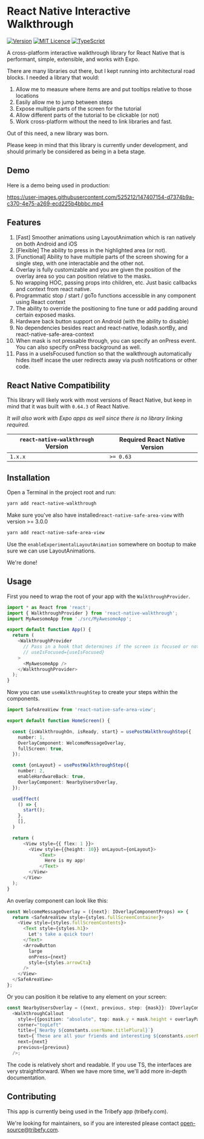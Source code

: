 # React Native Interactive Walkthrough

[![Version](https://img.shields.io/github/package-json/v/tribefyhq/react-native-interactive-walkthrough)][package]
[![MIT Licence](https://img.shields.io/github/license/tribefyhq/react-native-interactive-walkthrough)][license]
[![TypeScript](https://img.shields.io/badge/%3C%2F%3E-TypeScript-%230074c1.svg)](http://www.typescriptlang.org/)
<!-- ![Downloads](https://img.shields.io/github/downloads/tribefyhq/react-native-interactive-walkthrough/total) -->

A cross-platform interactive walkthrough library for React Native that is performant, simple, extensible, and works with Expo.

There are many libraries out there, but I kept running into architectural road blocks. I needed a library that would:

  1) Allow me to measure where items are and put tooltips relative to those locations
  2) Easily allow me to jump between steps
  3) Expose multiple parts of the screen for the tutorial
  4) Allow different parts of the tutorial to be clickable (or not)
  5) Work cross-platform without the need to link libraries and fast. 

Out of this need, a new library was born. 

Please keep in mind that this library is currently under development, and should primarly be considered as being in a beta stage.

## Demo

Here is a demo being used in production:

https://user-images.githubusercontent.com/525212/147407154-d7374b9a-c370-4e75-a269-ecd225b4bbbc.mp4

## Features

 1)  [Fast] Smoother animations using LayoutAnimation which is ran natively on both Android and iOS
 2)  [Flexible] The ability to press in the highlighted area (or not).
 3)  [Functional] Ability to have multiple parts of the screen showing for a single step, with one interactable and the other not.
 4)  Overlay is fully customizable and you are given the position of the overlay area so you can position relative to the masks.
 5)  No wrapping HOC, passing props into children, etc. Just basic callbacks and context from react native.
 6)  Programmatic stop / start / goTo functions accessible in any component using React context
 7)  The ability to override the positioning to fine tune or add padding around certain exposed masks.
 8)  Hardware back button support on Android (with the ability to disable)
 9)  No dependencies besides react and react-native, lodash.sortBy, and react-native-safe-area-context
 10) When mask is not pressable through, you can specify an onPress event. You can also specify onPress background as well.
 11) Pass in a useIsFocused function so that the walkthrough automatically hides itself incase the user redirects away via push notifications or other code.


## React Native Compatibility

This library will likely work with most versions of React Native, but keep in mind that it was built with `0.64.3` of React Native.

*It will also work with Expo apps as well since there is no library linking required.*

| `react-native-walkthrough` Version | Required React Native Version |
| ------------------------------- | ----------------------------- |
| `1.x.x`                         | `>= 0.63`                     |

## Installation

Open a Terminal in the project root and run:

```sh
yarn add react-native-walkthrough
```

Make sure you've also have installed`react-native-safe-area-view` with version >= 3.0.0
```sh
yarn add react-native-safe-area-view
```

Use the `enableExperimentalLayoutAnimation` somewhere on bootup to make sure we can use LayoutAnimations.

We're done!

## Usage

First you need to wrap the root of your app with the `WalkthroughProvider`.

```js
import * as React from 'react';
import { WalkthroughProvider } from 'react-native-walkthrough';
import MyAwesomeApp from './src/MyAwesomeApp';

export default function App() {
  return (
    <WalkthroughProvider
      // Pass in a hook that determines if the screen is focused or not. This is important if you have your walkthrough going from screen to screen.
      // useIsFocused={useIsFocused}
    >
      <MyAwesomeApp />
    </WalkthroughProvider>
  );
}
```

Now you can use `useWalkthroughStep` to create your steps within the components.

```ts
import SafeAreaView from 'react-native-safe-area-view';

export default function HomeScreen() {

  const {isWalkthroughOn, isReady, start} = usePostWalkthroughStep({
    number: 1,
    OverlayComponent: WelcomeMessageOverlay,
    fullScreen: true,
  });

  const {onLayout} = usePostWalkthroughStep({
    number: 2,
    enableHardwareBack: true,
    OverlayComponent: NearbyUsersOverlay,
  });

  useEffect(
    () => {
      start();
    },
    [],
  )

  return (
      <View style={{ flex: 1 }}>
        <View style={{height: 10}} onLayout={onLayout}>
            <Text>
              Here is my app!
            </Text>
        </View>
      </View>
  );
}
```

An overlay component can look like this:

```ts
const WelcomeMessageOverlay = ({next}: IOverlayComponentProps) => {
  return <SafeAreaView style={styles.fullScreenContainer}>
    <View style={styles.fullScreenContents}>
      <Text style={styles.h1}>
        Let's take a quick tour!
      </Text>
      <ArrowButton
        large
        onPress={next}
        style={styles.arrowCta}
      />
    </View>
  </SafeAreaView>
};
```

Or you can position it be relative to any element on your screen:

```ts
const NearbyUsersOverlay = ({next, previous, step: {mask}}: IOverlayComponentProps) =>
  <WalkthroughCallout
    style={{position: "absolute", top: mask.y + mask.height + overlayPadding, left: 50}}
    corner="topLeft"
    title={`Nearby ${constants.userName.titlePlural}`}
    text={`These are all your friends and interesting ${constants.userName.plural} nearby!`}
    next={next}
    previous={previous}
  />;
```

The code is relatively short and readable. If you use TS, the interfaces are very straightforward. When we have more time,
we'll add more in-depth documentation.

## Contributing

This app is currently being used in the Tribefy app (tribefy.com).

We're looking for maintainers, so if you are interested please contact open-source@tribefy.com.

<!-- badges -->

[build-badge]: https://img.shields.io/circleci/project/github/satya164/react-native-walkthrough/main.svg?style=flat-square
[build]: https://circleci.com/gh/satya164/react-native-walkthrough
[version-badge]: https://img.shields.io/npm/v/react-native-walkthrough.svg?style=flat-square
[package]: https://www.npmjs.com/package/react-native-walkthrough
[license-badge]: https://img.shields.io/npm/l/react-native-walkthrough.svg?style=flat-square
[license]: https://opensource.org/licenses/MIT
